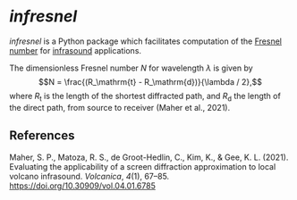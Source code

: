 # *infresnel*

*infresnel* is a Python package which facilitates computation of the
[Fresnel number](https://en.wikipedia.org/wiki/Fresnel_number) for
[infrasound](https://en.wikipedia.org/wiki/Infrasound) applications.

The dimensionless Fresnel number $N$ for wavelength $\lambda$ is given by
$$N = \frac{(R_\mathrm{t} - R_\mathrm{d})}{\lambda / 2},$$ where $R_\mathrm{t}$ is the
length of the shortest diffracted path, and $R_\mathrm{d}$ the length of the direct
path, from source to receiver (Maher et al., 2021).

## References

Maher, S. P., Matoza, R. S., de Groot-Hedlin, C., Kim, K., & Gee, K. L. (2021).
Evaluating the applicability of a screen diffraction approximation to local volcano
infrasound. *Volcanica*, *4*(1), 67–85. https://doi.org/10.30909/vol.04.01.6785
